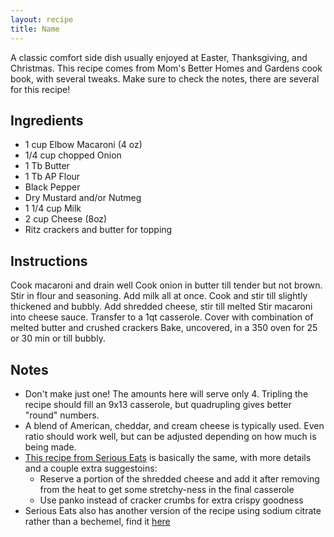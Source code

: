 ```yaml
---
layout: recipe
title: Name
---
```


A classic comfort side dish usually enjoyed at Easter, Thanksgiving, and Christmas. This recipe comes from Mom's Better Homes and Gardens cook book, with several tweaks. Make sure to check the notes, there are several for this recipe!

## Ingredients
- 1 cup Elbow Macaroni (4 oz)
- 1/4 cup chopped Onion
- 1 Tb Butter
- 1 Tb AP Flour
- Black Pepper
- Dry Mustard and/or Nutmeg
- 1 1/4 cup Milk
- 2 cup Cheese (8oz)
- Ritz crackers and butter for topping

## Instructions
Cook macaroni and drain well
Cook onion in butter till tender but not brown. Stir in flour and seasoning. Add milk all at once. Cook and stir till slightly thickened and bubbly. Add shredded cheese, stir till melted
Stir macaroni into cheese sauce. Transfer to a 1qt casserole. Cover with combination of melted butter and crushed crackers
Bake, uncovered, in a 350 oven for 25 or 30 min or till bubbly.

## Notes

- Don't make just one! The amounts here will serve only 4. Tripling the recipe should fill an 9x13 casserole, but quadrupling gives better "round" numbers.
- A blend of American, cheddar, and cream cheese is typically used. Even ratio should work well, but can be adjusted depending on how much is being made.
- [This recipe from Serious Eats](https://www.seriouseats.com/classic-bechamel-baked-mac-cheese-recipe) is basically the same, with more details and a couple extra suggestoins:
    - Reserve a portion of the shredded cheese and add it after removing from the heat to get some stretchy-ness in the final casserole
    - Use panko instead of cracker crumbs for extra crispy goodness
- Serious Eats also has another version of the recipe using sodium citrate rather than a bechemel, find it [here](https://www.seriouseats.com/sodium-citrate-baked-mac-and-cheese)